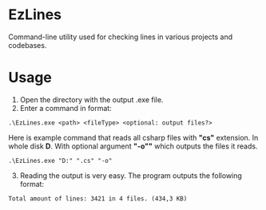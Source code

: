 # EzLines
Command-line utility used for checking lines in various projects and codebases.

# Usage
1. Open the directory with the output .exe file.
2. Enter a command in format: 
```
.\EzLines.exe <path> <fileType> <optional: output files?>
```
Here is example command that reads all csharp files with **"cs"** extension. In whole disk **D**. With optional argument **"-o""** which outputs the files it reads.
```
.\EzLines.exe "D:" ".cs" "-o"
```

3. Reading the output is very easy. The program outputs the following format: 
```
Total amount of lines: 3421 in 4 files. (434,3 KB)
```